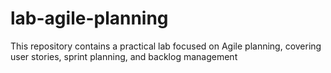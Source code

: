 # lab-agile-planning
This repository contains a practical lab focused on Agile planning, covering user stories, sprint planning, and backlog management
